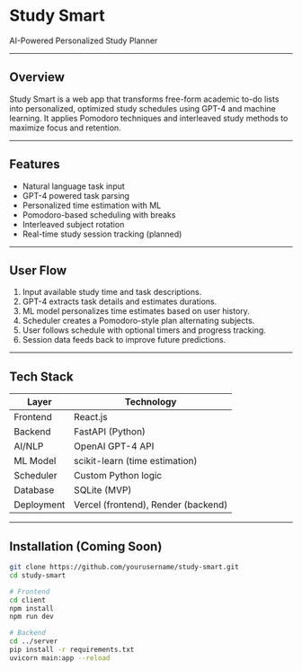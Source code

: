 # Study Smart  
AI-Powered Personalized Study Planner

---

## Overview

Study Smart is a web app that transforms free-form academic to-do lists into personalized, optimized study schedules using GPT-4 and machine learning. It applies Pomodoro techniques and interleaved study methods to maximize focus and retention.

---

## Features

- Natural language task input  
- GPT-4 powered task parsing  
- Personalized time estimation with ML  
- Pomodoro-based scheduling with breaks  
- Interleaved subject rotation  
- Real-time study session tracking (planned)  

---

## User Flow

1. Input available study time and task descriptions.  
2. GPT-4 extracts task details and estimates durations.  
3. ML model personalizes time estimates based on user history.  
4. Scheduler creates a Pomodoro-style plan alternating subjects.  
5. User follows schedule with optional timers and progress tracking.  
6. Session data feeds back to improve future predictions.

---

## Tech Stack

| Layer        | Technology                         |
|--------------|----------------------------------|
| Frontend     | React.js                         |
| Backend      | FastAPI (Python)                 |
| AI/NLP       | OpenAI GPT-4 API                 |
| ML Model     | scikit-learn (time estimation)  |
| Scheduler    | Custom Python logic              |
| Database     | SQLite (MVP)                    |
| Deployment   | Vercel (frontend), Render (backend) |

---

## Installation (Coming Soon)

```bash
git clone https://github.com/yourusername/study-smart.git
cd study-smart

# Frontend
cd client
npm install
npm run dev

# Backend
cd ../server
pip install -r requirements.txt
uvicorn main:app --reload
